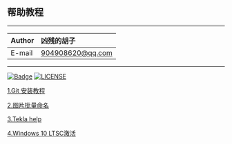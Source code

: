 ﻿## 帮助教程

----

|Author|凶残的胡子|
|:---|:---|
|E-mail|904908620@qq.com|

---

[![Badge](https://img.shields.io/badge/link-996.icu-%23FF4D5B.svg?style=flat-square)](https://996.icu/#/zh_CN)
[![LICENSE](https://img.shields.io/badge/license-Anti%20996-blue.svg?style=flat-square)](https://github.com/996icu/996.ICU/blob/master/LICENSE)



[1.Git 安装教程](git/Git_Setup.md)

[2.图片批量命名](Batch/Batch_setup.md)

[3.Tekla help](Tekla_code/Code_Setup.md)

[4.Windows 10 LTSC激活](notes/Windows10.md)


